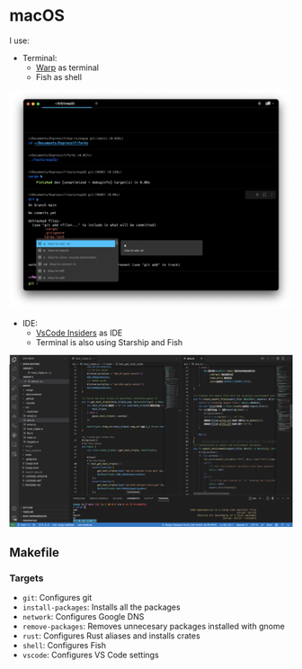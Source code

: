 # macOS

I use:
- Terminal:
  - [Warp](https://www.warp.dev/) as terminal
  - Fish as shell

![Terminal](assets/terminal.png)

- IDE:
  - [VsCode Insiders](https://code.visualstudio.com/insiders/) as IDE
  - Terminal is also using Starship and Fish

![VsCode](assets/vscode.png)

## Makefile
### Targets
* `git`: Configures git
* `install-packages`: Installs all the packages
* `network`: Configures Google DNS
* `remove-packages`: Removes unnecesary packages installed with gnome
* `rust`: Configures Rust aliases and installs crates
* `shell`: Configures Fish
* `vscode`: Configures VS Code settings
